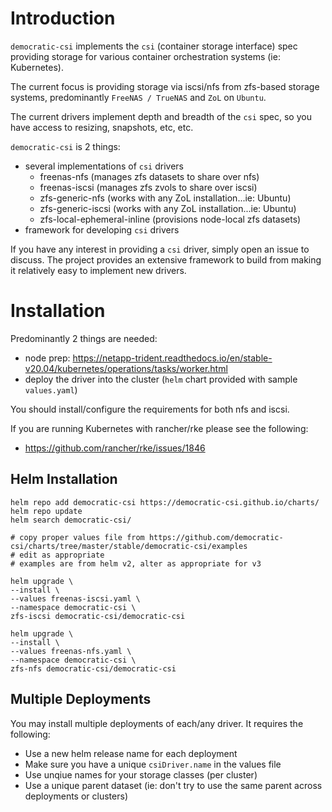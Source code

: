 # Introduction

`democratic-csi` implements the `csi` (container storage interface) spec
providing storage for various container orchestration systems (ie: Kubernetes).

The current focus is providing storage via iscsi/nfs from zfs-based storage
systems, predominantly `FreeNAS / TrueNAS` and `ZoL` on `Ubuntu`.

The current drivers implement depth and breadth of the `csi` spec, so you have
access to resizing, snapshots, etc, etc.

`democratic-csi` is 2 things:

- several implementations of `csi` drivers
  - freenas-nfs (manages zfs datasets to share over nfs)
  - freenas-iscsi (manages zfs zvols to share over iscsi)
  - zfs-generic-nfs (works with any ZoL installation...ie: Ubuntu)
  - zfs-generic-iscsi (works with any ZoL installation...ie: Ubuntu)
  - zfs-local-ephemeral-inline (provisions node-local zfs datasets)
- framework for developing `csi` drivers

If you have any interest in providing a `csi` driver, simply open an issue to
discuss. The project provides an extensive framework to build from making it
relatively easy to implement new drivers.

# Installation

Predominantly 2 things are needed:

- node prep: https://netapp-trident.readthedocs.io/en/stable-v20.04/kubernetes/operations/tasks/worker.html
- deploy the driver into the cluster (`helm` chart provided with sample
  `values.yaml`)

You should install/configure the requirements for both nfs and iscsi.

If you are running Kubernetes with rancher/rke please see the following:

- https://github.com/rancher/rke/issues/1846

## Helm Installation

```
helm repo add democratic-csi https://democratic-csi.github.io/charts/
helm repo update
helm search democratic-csi/

# copy proper values file from https://github.com/democratic-csi/charts/tree/master/stable/democratic-csi/examples
# edit as appropriate
# examples are from helm v2, alter as appropriate for v3

helm upgrade \
--install \
--values freenas-iscsi.yaml \
--namespace democratic-csi \
zfs-iscsi democratic-csi/democratic-csi

helm upgrade \
--install \
--values freenas-nfs.yaml \
--namespace democratic-csi \
zfs-nfs democratic-csi/democratic-csi
```

## Multiple Deployments

You may install multiple deployments of each/any driver. It requires the following:

- Use a new helm release name for each deployment
- Make sure you have a unique `csiDriver.name` in the values file
- Use unqiue names for your storage classes (per cluster)
- Use a unique parent dataset (ie: don't try to use the same parent across deployments or clusters)

